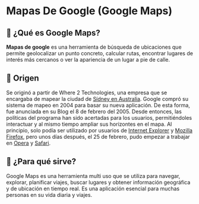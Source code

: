 # Mapas De Google (Google Maps)
## 📍 ¿Qué es Google Maps?
**Mapas de google** es una herramienta de búsqueda de ubicaciones que permite geolocalizar un punto concreto, calcular rutas, encontrar lugares de interés más cercanos o ver la apariencia de un lugar a pie de calle.
## 📍 Origen
Se originó a partir de Where 2 Technologies, una empresa que se encargaba de mapear la ciudad de [Sídney en Australia](https://www.google.com/search?q=S%C3%ADdney&oq=S%C3%ADdney&gs_lcrp=EgZjaHJvbWUyDAgAEEUYORjjAhiABDIMCAEQLhgKGLEDGIAEMgcIAhAAGIAEMgkIAxAuGAoYgAQyFQgEEC4YChiDARivARjHARixAxiABDIJCAUQLhgKGIAEMhMIBhAuGIMBGK8BGMcBGLEDGIoFMg0IBxAuGIMBGLEDGIoFMg0ICBAuGIMBGLEDGIoF0gEHNDU1ajBqNKgCALACAA&sourceid=chrome&ie=UTF-8 "Sídney en Australia:"). Google compró su sistema de mapeo en 2004 para basar su nueva aplicación. De esta forma, fue anunciada en su Blog el 8 de febrero del 2005. Desde entonces, las políticas del programa han sido acertadas para los usuarios, permitiéndoles interactuar y al mismo tiempo ampliar sus horizontes en el mapa.
Al principio, solo podía ser utilizado por usuarios de [Internet Explorer](https://es.wikipedia.org/wiki/Internet_Explorer "Internet Explorer:") y [Mozilla Firefox](https://es.wikipedia.org/wiki/Mozilla_Firefox "Mozilla Firefox:"), pero unos días después, el 25 de febrero, pudo empezar a trabajar en [Opera](https://es.wikipedia.org/wiki/Opera_(navegador) "Opera:") y [Safari](https://es.wikipedia.org/wiki/Safari_(navegador) "Safari:").
## 📍 ¿Para qué sirve?
Google Maps es una herramienta multi uso que se utiliza para navegar, explorar, planificar viajes, buscar lugares y obtener información geográfica y de ubicación en tiempo real. Es una aplicación esencial para muchas personas en su vida diaria y viajes.


